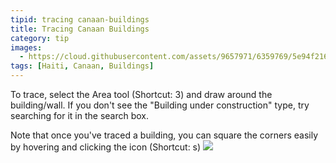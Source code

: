 ```yaml
---
tipid: tracing canaan-buildings
title: Tracing Canaan Buildings
category: tip
images:
  - https://cloud.githubusercontent.com/assets/9657971/6359769/5e94f216-bc43-11e4-8bf3-11fa9306acae.gif
tags: [Haiti, Canaan, Buildings]
---
```


To trace, select the Area tool (Shortcut: 3) and draw around the building/wall. If you don't see the "Building under construction" type, try searching for it in the search box. 

Note that once you've traced a building, you can square the corners easily by hovering and clicking the icon (Shortcut: s)
![](https://cloud.githubusercontent.com/assets/9657971/6359733/31396b30-bc43-11e4-8780-c661dfc96d7c.png)
